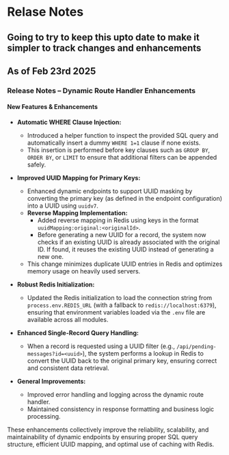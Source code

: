 # Relase Notes
## Going to try to keep this upto date to make it simpler to track changes and enhancements 
## As of Feb 23rd 2025

### Release Notes – Dynamic Route Handler Enhancements

#### New Features & Enhancements

- **Automatic WHERE Clause Injection:**  
  - Introduced a helper function to inspect the provided SQL query and automatically insert a dummy `WHERE 1=1` clause if none exists.  
  - This insertion is performed before key clauses such as `GROUP BY`, `ORDER BY`, or `LIMIT` to ensure that additional filters can be appended safely.

- **Improved UUID Mapping for Primary Keys:**  
  - Enhanced dynamic endpoints to support UUID masking by converting the primary key (as defined in the endpoint configuration) into a UUID using `uuidv7`.
  - **Reverse Mapping Implementation:**  
    - Added reverse mapping in Redis using keys in the format `uuidMapping:original:<originalId>`.  
    - Before generating a new UUID for a record, the system now checks if an existing UUID is already associated with the original ID. If found, it reuses the existing UUID instead of generating a new one.
  - This change minimizes duplicate UUID entries in Redis and optimizes memory usage on heavily used servers.

- **Robust Redis Initialization:**  
  - Updated the Redis initialization to load the connection string from `process.env.REDIS_URL` (with a fallback to `redis://localhost:6379`), ensuring that environment variables loaded via the `.env` file are available across all modules.

- **Enhanced Single-Record Query Handling:**  
  - When a record is requested using a UUID filter (e.g., `/api/pending-messages?id=<uuid>`), the system performs a lookup in Redis to convert the UUID back to the original primary key, ensuring correct and consistent data retrieval.

- **General Improvements:**  
  - Improved error handling and logging across the dynamic route handler.
  - Maintained consistency in response formatting and business logic processing.

These enhancements collectively improve the reliability, scalability, and maintainability of dynamic endpoints by ensuring proper SQL query structure, efficient UUID mapping, and optimal use of caching with Redis.